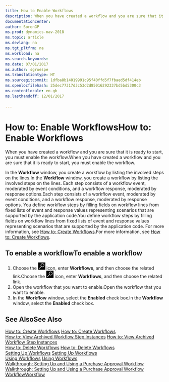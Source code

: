 ```yaml
---
title: How to Enable Workflows
description: When you have created a workflow and you are sure that it is ready to start, you must enable the workflow.
documentationcenter: 
author: SorenGP
ms.prod: dynamics-nav-2018
ms.topic: article
ms.devlang: na
ms.tgt_pltfrm: na
ms.workload: na
ms.search.keywords: 
ms.date: 07/01/2017
ms.author: sgroespe
ms.translationtype: HT
ms.sourcegitcommit: 1dfba8b14019991c95f40ffd5f7fbaed5df414eb
ms.openlocfilehash: 25dec77317d3c53d2d85016292337bd5bd5300c3
ms.contentlocale: en-gb
ms.lasthandoff: 12/01/2017

---
```

# <a name="how-to-enable-workflows"></a><span data-ttu-id="fa90c-103">How to: Enable Workflows</span><span class="sxs-lookup"><span data-stu-id="fa90c-103">How to: Enable Workflows</span></span>
<span data-ttu-id="fa90c-104">When you have created a workflow and you are sure that it is ready to start, you must enable the workflow.</span><span class="sxs-lookup"><span data-stu-id="fa90c-104">When you have created a workflow and you are sure that it is ready to start, you must enable the workflow.</span></span>  

 <span data-ttu-id="fa90c-105">In the **Workflow** window, you create a workflow by listing the involved steps on the lines.</span><span class="sxs-lookup"><span data-stu-id="fa90c-105">In the **Workflow** window, you create a workflow by listing the involved steps on the lines.</span></span> <span data-ttu-id="fa90c-106">Each step consists of a workflow event, moderated by event conditions, and a workflow response, moderated by response options.</span><span class="sxs-lookup"><span data-stu-id="fa90c-106">Each step consists of a workflow event, moderated by event conditions, and a workflow response, moderated by response options.</span></span> <span data-ttu-id="fa90c-107">You define workflow steps by filling fields on workflow lines from fixed lists of event and response values representing scenarios that are supported by the application code.</span><span class="sxs-lookup"><span data-stu-id="fa90c-107">You define workflow steps by filling fields on workflow lines from fixed lists of event and response values representing scenarios that are supported by the application code.</span></span> <span data-ttu-id="fa90c-108">For more information, see [How to: Create Workflows](across-how-to-create-workflows.md).</span><span class="sxs-lookup"><span data-stu-id="fa90c-108">For more information, see [How to: Create Workflows](across-how-to-create-workflows.md).</span></span>  

## <a name="to-enable-a-workflow"></a><span data-ttu-id="fa90c-109">To enable a workflow</span><span class="sxs-lookup"><span data-stu-id="fa90c-109">To enable a workflow</span></span>  
1.  <span data-ttu-id="fa90c-110">Choose the ![Search for Page or Report](media/ui-search/search_small.png "Search for Page or Report icon") icon, enter **Workflows**, and then choose the related link.</span><span class="sxs-lookup"><span data-stu-id="fa90c-110">Choose the ![Search for Page or Report](media/ui-search/search_small.png "Search for Page or Report icon") icon, enter **Workflows**, and then choose the related link.</span></span>  
2.  <span data-ttu-id="fa90c-111">Open the workflow that you want to enable.</span><span class="sxs-lookup"><span data-stu-id="fa90c-111">Open the workflow that you want to enable.</span></span>  
3.  <span data-ttu-id="fa90c-112">In the **Workflow** window, select the **Enabled** check box.</span><span class="sxs-lookup"><span data-stu-id="fa90c-112">In the **Workflow** window, select the **Enabled** check box.</span></span>  

## <a name="see-also"></a><span data-ttu-id="fa90c-113">See Also</span><span class="sxs-lookup"><span data-stu-id="fa90c-113">See Also</span></span>  
 <span data-ttu-id="fa90c-114">[How to: Create Workflows](across-how-to-create-workflows.md) </span><span class="sxs-lookup"><span data-stu-id="fa90c-114">[How to: Create Workflows](across-how-to-create-workflows.md) </span></span>  
 <span data-ttu-id="fa90c-115">[How to: View Archived Workflow Step Instances](across-how-to-view-archived-workflow-step-instances.md) </span><span class="sxs-lookup"><span data-stu-id="fa90c-115">[How to: View Archived Workflow Step Instances](across-how-to-view-archived-workflow-step-instances.md) </span></span>  
 <span data-ttu-id="fa90c-116">[How to: Delete Workflows](across-how-to-delete-workflows.md) </span><span class="sxs-lookup"><span data-stu-id="fa90c-116">[How to: Delete Workflows](across-how-to-delete-workflows.md) </span></span>  
 <span data-ttu-id="fa90c-117">[Setting Up Workflows](across-set-up-workflows.md) </span><span class="sxs-lookup"><span data-stu-id="fa90c-117">[Setting Up Workflows](across-set-up-workflows.md) </span></span>  
 <span data-ttu-id="fa90c-118">[Using Workflows](across-use-workflows.md) </span><span class="sxs-lookup"><span data-stu-id="fa90c-118">[Using Workflows](across-use-workflows.md) </span></span>  
 <span data-ttu-id="fa90c-119">[Walkthrough: Setting Up and Using a Purchase Approval Workflow](walkthrough-setting-up-and-using-a-purchase-approval-workflow.md) </span><span class="sxs-lookup"><span data-stu-id="fa90c-119">[Walkthrough: Setting Up and Using a Purchase Approval Workflow](walkthrough-setting-up-and-using-a-purchase-approval-workflow.md) </span></span>  
 [<span data-ttu-id="fa90c-120">Workflow</span><span class="sxs-lookup"><span data-stu-id="fa90c-120">Workflow</span></span>](across-workflow.md)   

